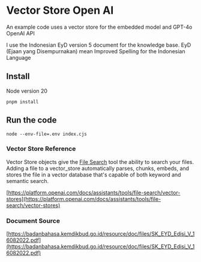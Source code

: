 # Vector Store Open AI
An example code uses a vector store for the embedded model and GPT-4o OpenAI API

I use the Indonesian EyD version 5 document for the knowledge base. EyD (Ejaan yang Disempurnakan) mean Improved Spelling for the Indonesian Language

## Install
Node version 20
```
pnpm install
```

## Run the code
```
node --env-file=.env index.cjs
```

### Vector Store Reference
Vector Store objects give the [File Search](https://platform.openai.com/docs/assistants/tools/file-search?lang=node.js) tool the ability to search your files. Adding a file to a vector_store automatically parses, chunks, embeds, and stores the file in a vector database that's capable of both keyword and semantic search.

[https://platform.openai.com/docs/assistants/tools/file-search/vector-stores](https://platform.openai.com/docs/assistants/tools/file-search/vector-stores)

### Document Source
[https://badanbahasa.kemdikbud.go.id/resource/doc/files/SK_EYD_Edisi_V_16082022.pdf](https://badanbahasa.kemdikbud.go.id/resource/doc/files/SK_EYD_Edisi_V_16082022.pdf)
